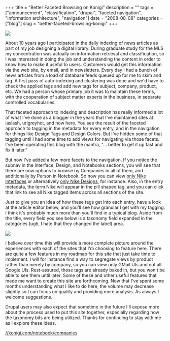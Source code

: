 +++
title = "Better Faceted Browsing on Konigi"
description = ""
tags = ["announcement", "classification", "drupal", "faceted navigation", "information architecture", "navigation"]
date = "2008-08-08"
categories = ["blog"]
slug = "better-faceted-browsing-konigi"
+++



  <div class="notebook-screenshot"><a href="companies.html"><img src="/media/notebook/konigi-notes-by-company.jpg" class="notebook-image" /></a></div><p>About 10 years ago I participated in the daily indexing of news articles as part of my job designing a digital library. During graduate study for the MLS my concentration was actually on information retrieval and classification, so I was interested in doing the job and understanding the content in order to know how to make it useful to users. Customers would get this information via the web site, by email, and in newsletters. Every day I had a bunch of news articles from a load of database feeds queued up for me to skim and tag. A first pass of auto-indexing and clustering was done and we'd have to check the applied tags and add new tags for subject, company, product, etc. We had a person whose primary job it was to maintain these terms, with the cooperation of subject matter experts in the business, in separate controlled vocabularies. </p>
<p>That faceted approach to indexing and description has really informed a lot of what I've done as a blogger in the years that I've maintained sites at iaslash, urlgreyhot, and now here. You see the result of the faceted approach to tagging in the metadata for every entry, and in the navigation for things like Design Tags and Design Colors. But I've hidden some of that tagging until I had some time to add views for navigating via those facets. I've been operating this blog with the mantra, "... better to get it up fast and fix it later."</p>
<p>But now I've added a few more facets to the navigation. If you notice the subnav in the Interface, Design, and Notebooks sections, you will see that there are now options to browse by Companies in all of them, and additionally by Person in Notebook. So now you can view <a href="../interface/companies/Nike.html">only Nike Interfaces</a> or alternatively <a href="../design/companies/Nike.html">only Nike Designs</a>, for instance. Also, in the entry metadata, the term Nike will appear in the pill shaped tag, and you can click that link to see all Nike tagged items across all sections of the site. </p>
<p>Just to give you an idea of how these tags get into each entry, have a look at the article editor below, and you'll see how granular I get with my tagging. I think it's probably much more than you'll find in a typical blog. Aside from the title, every field you see below is a taxonomy field expanded in the categories (ugh, I hate that they changed the label) area.</p>
<div class="notebook-screenshot"><img src="http://s3.amazonaws.com/konigi/notebook/konigi-editor-taxonomy.png" /></div>
<p>I believe over time this will provide a more complete picture around the experiences with each of the sites that I'm choosing to feature here. There are quite a few features in my roadmap for this site that just take time to implement. I will for instance find a way to segregate views by product rather than merely by company, so you can view only GMail UIs and not all Google UIs. Rest-assured, those tags are already baked in, but you won't be able to see them until later. Some of these and other useful features that made me want to create this site are forthcoming. Now that I've spent some months understanding what I like to do here, the volume may decrease slightly so I can focus on quality and providing more analysis. As always I welcome suggestions.</p>
<p>Drupal users may also expect that sometime in the future I'll expose more about the process used to put this site together, especially regarding how the taxonomy bits are being utilized. Thanks for continuing to stay with me as I explore these ideas.</p>
    
  <a href="companies.html">//konigi.com/notebook/companies</a>
